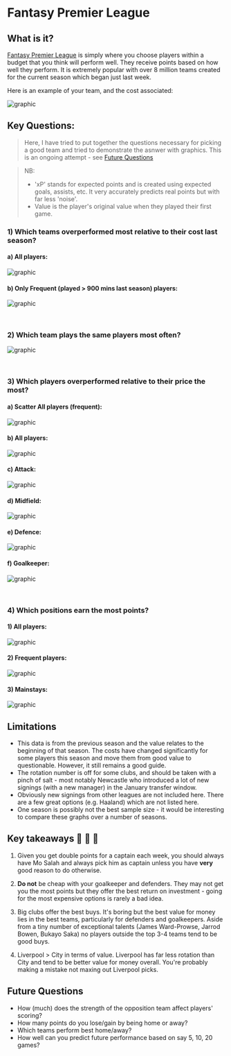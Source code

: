 # Fantasy Premier League

## What is it?

[Fantasy Premier League](https://fantasy.premierleague.com/) is simply where you choose players within a budget that
you think will perform well. They receive points based on how well they perform. It is extremely popular with over 8
million teams created for the current season which began just last week.

Here is an example of your team, and the cost associated:

![graphic](graphics/fpl.png)

## Key Questions:

> Here, I have tried to put together the questions necessary for picking a good team and tried to demonstrate the
> asnwer with graphics. This is an ongoing attempt - see [Future Questions](#future-questions)

> NB:
> - 'xP' stands for expected points and is created using expected goals, assists, etc. It very accurately predicts real
    points but with far less 'noise'.
> - Value is the player's original value when they played their first game.

### 1) Which teams overperformed most relative to their cost last season?

#### a) All players:

![graphic](graphics/xp_per_cost_team.png "Cost Per Team")

#### b) Only Frequent (played > 900 mins last season) players:

![graphic](graphics/xp_per_cost_players_high_freq.png "Cost Per Team")

&nbsp;&nbsp;&nbsp;

### 2) Which team plays the same players most often?

![graphic](graphics/player_rotation.png "Cost Per Team")

&nbsp;&nbsp;&nbsp;

### 3) Which players overperformed relative to their price the most?

#### a) Scatter All players (frequent):

![graphic](graphics/xp_to_cost_frequent_scatter.png "Cost Per Player")

#### b) All players:

![graphic](graphics/xp_per_cost_players_all.png "Cost Per Player")

#### c) Attack:

![graphic](graphics/xp_per_cost_players_fwd.png "Cost Per Player")

#### d) Midfield:

![graphic](graphics/xp_per_cost_players_mid.png "Cost Per Player")

#### e) Defence:

![graphic](graphics/xp_per_cost_players_def.png "Cost Per Player")

#### f) Goalkeeper:

![graphic](graphics/xp_per_cost_players_gk.png "Cost Per Player")

&nbsp;&nbsp;&nbsp;

### 4) Which positions earn the most points?

#### 1) All players:

![graphic](graphics/xp_per_cost_positions_all.png "Cost Per Player")

#### 2) Frequent players:

![graphic](graphics/xp_per_cost_positions_high_freq.png "Cost Per Player")

#### 3) Mainstays:

![graphic](graphics/xp_per_cost_positions_mainstay.png "Cost Per Player")

## Limitations

* This data is from the previous season and the value relates to the beginning of that season. The costs have
  changed significantly for some players this season and move them from good value to questionable. However, it
  still remains a good guide.
* The rotation number is off for some clubs, and should be taken with a pinch of salt - most notably Newcastle who
  introduced a lot of new signings (with a new manager) in the January transfer window.
* Obviously new signings from other leagues are not included here. There are a few great options (e.g. Haaland)
  which are not listed here.
* One season is possibly not the best sample size - it would be interesting to compare these graphs over a number of
  seasons.

## Key takeaways 🍕 🍔 🍟

1) Given you get double points for a captain each week, you should always have Mo Salah and always pick him as
   captain unless you have **very** good reason to do otherwise.

2) **Do not** be cheap with your goalkeeper and defenders. They may not get you the most points but they offer the
   best return on investment - going for the most expensive options is rarely a bad idea.

3) Big clubs offer the best buys. It's boring but the best value for money lies in the best teams, particularly for
   defenders and goalkeepers. Aside from a tiny number of exceptional talents (James Ward-Prowse, Jarrod Bowen,
   Bukayo Saka) no players outside the top 3-4 teams tend to be good buys.

4) Liverpool > City in terms of value. Liverpool has far less rotation than City and tend to be better value
   for money overall. You're probably making a mistake not maxing out Liverpool picks.

## Future Questions

* How (much) does the strength of the opposition team affect players' scoring?
* How many points do you lose/gain by being home or away?
* Which teams perform best home/away?
* How well can you predict future performance based on say 5, 10, 20 games?